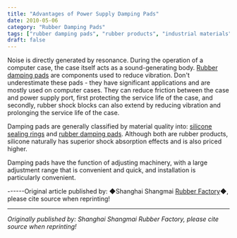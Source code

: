 ```yaml
---
title: "Advantages of Power Supply Damping Pads"
date: 2010-05-06
category: "Rubber Damping Pads"
tags: ["rubber damping pads", "rubber products", "industrial materials"]
draft: false
---
```


Noise is directly generated by resonance. During the operation of a computer case, the case itself acts as a sound-generating body. [Rubber damping pads](http://www.smpolymer.com/xiangjiaojianzhendian/) are components used to reduce vibration. Don't underestimate these pads - they have significant applications and are mostly used on computer cases. They can reduce friction between the case and power supply port, first protecting the service life of the case, and secondly, rubber shock blocks can also extend by reducing vibration and prolonging the service life of the case.

Damping pads are generally classified by material quality into: [silicone sealing rings](http://www.smpolymer.com/) and [rubber damping pads](http://www.smpolymer.com/xiangjiaojianzhendian/). Although both are rubber products, silicone naturally has superior shock absorption effects and is also priced higher.

Damping pads have the function of adjusting machinery, with a large adjustment range that is convenient and quick, and installation is particularly convenient.

------Original article published by: ◆Shanghai Shangmai [Rubber Factory](http://www.smpolymer.com/)◆, please cite source when reprinting!

---

*Originally published by: Shanghai Shangmai Rubber Factory, please cite source when reprinting!*